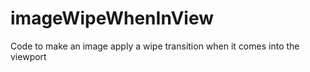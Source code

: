 # imageWipeWhenInView
Code to make an image apply a wipe transition when it comes into the viewport
